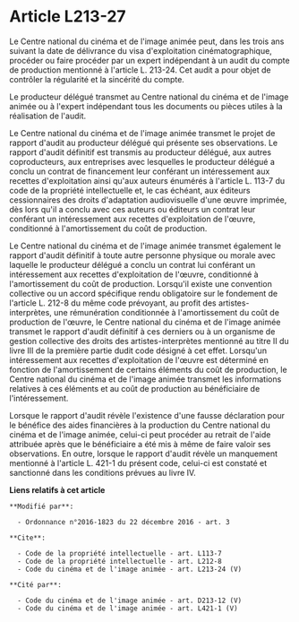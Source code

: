 # Article L213-27

Le Centre national du cinéma et de l'image animée peut, dans les trois ans suivant la date de délivrance du visa
d'exploitation cinématographique, procéder ou faire procéder par un expert indépendant à un audit du compte de production
mentionné à l'article L. 213-24. Cet audit a pour objet de contrôler la régularité et la sincérité du compte. 

Le producteur délégué transmet au Centre national du cinéma et de l'image animée ou à l'expert indépendant tous les documents
ou pièces utiles à la réalisation de l'audit. 

Le Centre national du cinéma et de l'image animée transmet le projet de rapport d'audit au producteur délégué qui présente
ses observations. Le rapport d'audit définitif est transmis au producteur délégué, aux autres coproducteurs, aux entreprises
avec lesquelles le producteur délégué a conclu un contrat de financement leur conférant un intéressement aux recettes
d'exploitation ainsi qu'aux auteurs énumérés à l'article L. 113-7 du code de la propriété intellectuelle et, le cas échéant,
aux éditeurs cessionnaires des droits d'adaptation audiovisuelle d'une œuvre imprimée, dès lors qu'il a conclu avec ces
auteurs ou éditeurs un contrat leur conférant un intéressement aux recettes d'exploitation de l'œuvre, conditionné à
l'amortissement du coût de production. 

Le Centre national du cinéma et de l'image animée transmet également le rapport d'audit définitif à toute autre personne
physique ou morale avec laquelle le producteur délégué a conclu un contrat lui conférant un intéressement aux recettes
d'exploitation de l'œuvre, conditionné à l'amortissement du coût de production. Lorsqu'il existe une convention collective ou
un accord spécifique rendu obligatoire sur le fondement de l'article L. 212-8 du même code prévoyant, au profit des artistes-
interprètes, une rémunération conditionnée à l'amortissement du coût de production de l'œuvre, le Centre national du cinéma
et de l'image animée transmet le rapport d'audit définitif à ces derniers ou                              à un organisme de
gestion collective des droits des artistes-interprètes mentionné au titre II du livre III de la première partie dudit code
désigné à cet effet. Lorsqu'un intéressement aux recettes d'exploitation de l'œuvre est déterminé en fonction de
l'amortissement de certains éléments du coût de production, le Centre national du cinéma et de l'image animée transmet les
informations relatives à ces éléments et au coût de production au bénéficiaire de l'intéressement. 

Lorsque le rapport d'audit révèle l'existence d'une fausse déclaration pour le bénéfice des aides financières à la production
du Centre national du cinéma et de l'image animée, celui-ci peut procéder au retrait de l'aide attribuée après que le
bénéficiaire a été mis à même de faire valoir ses observations. En outre, lorsque le rapport d'audit révèle un manquement
mentionné à l'article L. 421-1 du présent code, celui-ci est constaté et sanctionné dans les conditions prévues au livre IV.

**Liens relatifs à cet article**

	**Modifié par**:

	  - Ordonnance n°2016-1823 du 22 décembre 2016 - art. 3

	**Cite**:

	  - Code de la propriété intellectuelle - art. L113-7
	  - Code de la propriété intellectuelle - art. L212-8
	  - Code du cinéma et de l'image animée - art. L213-24 (V)

	**Cité par**:

	  - Code du cinéma et de l'image animée - art. D213-12 (V)
	  - Code du cinéma et de l'image animée - art. L421-1 (V)
